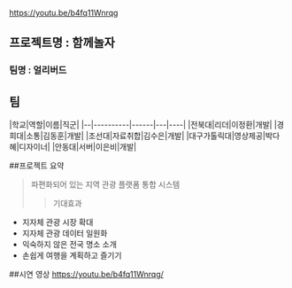 https://youtu.be/b4fq11Wnrqg

## 프로젝트명 : 함께놀자
### 팀명 : 얼리버드

## 팀    

|학교|역할|이름|직군|
|--|----------|------|---|----|
|전북대|리더|이정환|개발|
|경희대|소통|김동훈|개발|
|조선대|자료취합|김수은|개발|
|대구가톨릭대|영상제공|박다혜|디자이너|
|안동대|서버|이은비|개발|


##프로젝트 요약
>파편화되어 있는 지역 관광 플랫폼 통합 시스템
> > 기대효과
- 지자체 관광 시장 확대
- 지자체 관광 데이터 일원화
- 익숙하지 않은 전국 명소 소개
- 손쉽게 여행을 계획하고 즐기기

##시연 영상
<https://youtu.be/b4fq11Wnrqg/>
